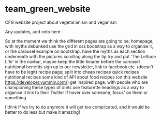 # team_green_website
CFG website project about vegetarianism and veganism

Any updates, add onto here

So at the moment we think the different pages are going to be:
homepage; with
  myths debunked
    use the grid in css bootstrap as a way to organise it, or the carousel example on bootstrap. have the myths as each section underneath with the pictures scrolling along the tip
      try and put 'The Lettuce Life' in the navbar, maybe keep the little header before the carousel
  nutritional benefits
  sign up to our newsletter, link to facebook etc. (doesn't have to be legit)
recipe page; split into
  cheap recipes
  quick recipes
  nutritional recipes
  some kind of API about food recipes (on this website https://developer.yummly.com/)
get inspired page; with
  people who are championing these types of diets
    use featurette headings as a way to organise it
  link to their Twitter
  If hover over someone, focus' on them or something

I think if we try to do anymore it will get too complicated, and it would be better to do less but make it amazing!

